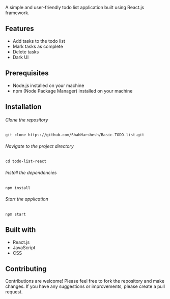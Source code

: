 A simple and user-friendly todo list application built using React.js framework.

## Features
  * Add tasks to the todo list
  * Mark tasks as complete
  * Delete tasks
  * Dark UI
  
## Prerequisites
* Node.js installed on your machine
* npm (Node Package Manager) installed on your machine

## Installation

###### Clone the repository
```
git clone https://github.com/ShahHarshesh/Basic-TODO-list.git
```
###### Navigate to the project directory
```
cd todo-list-react
```
###### Install the dependencies
```
npm install
```
###### Start the application
```
npm start
```
## Built with
  * React.js
  * JavaScript
  * CSS
    
## Contributing
Contributions are welcome! Please feel free to fork the repository and make changes. If you have any suggestions or improvements, please create a pull request.
